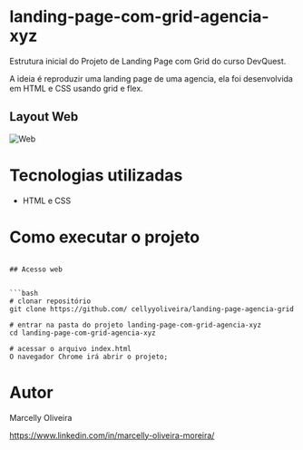 # landing-page-com-grid-agencia-xyz
Estrutura inicial do Projeto de Landing Page com Grid do curso DevQuest.

A ideia é reproduzir uma landing page de uma agencia, ela foi desenvolvida em HTML e CSS usando grid e flex.

## Layout Web
![Web](https://github.com/cellyyoliveira/landing-page-agencia-grid/blob/main/src/images/agencia.gif)



# Tecnologias utilizadas
- HTML e CSS 

# Como executar o projeto
```

## Acesso web


```bash
# clonar repositório
git clone https://github.com/ cellyyoliveira/landing-page-agencia-grid 

# entrar na pasta do projeto landing-page-com-grid-agencia-xyz
cd landing-page-com-grid-agencia-xyz

# acessar o arquivo index.html
O navegador Chrome irá abrir o projeto;
```

# Autor
Marcelly Oliveira 

https://www.linkedin.com/in/marcelly-oliveira-moreira/


